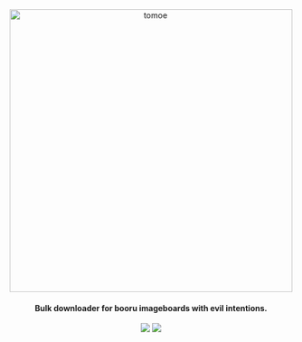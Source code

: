 <div align="center">
<a href="https://github.com/sinkaroid/tomoe/wiki"><img width="500" src="https://cdn.discordapp.com/attachments/1046495201176334467/1048406208714903635/jigoku_.png" alt="tomoe"></a>

<h4 align="center">Bulk downloader for booru imageboards with evil intentions.</h4>
<p align="center">
	<a href="https://github.com/sinkaroid/tomoe/actions/workflows/bulk_download.yml"><img src="https://github.com/sinkaroid/tomoe/workflows/modular%20bulk%20download/badge.svg"></a>
	<a href="https://codeclimate.com/github/sinkaroid/tomoe/maintainability"><img src="https://api.codeclimate.com/v1/badges/a729e38da1fe1ee520b1/maintainability" /></a>
</p>



